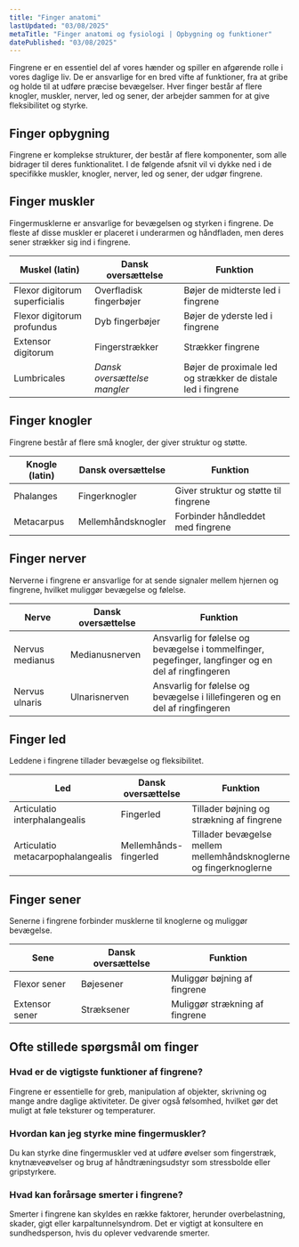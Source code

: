 ```yaml
---
title: "Finger anatomi"
lastUpdated: "03/08/2025"
metaTitle: "Finger anatomi og fysiologi | Opbygning og funktioner"
datePublished: "03/08/2025"
---
```


Fingrene er en essentiel del af vores hænder og spiller en afgørende rolle i vores daglige liv. De er ansvarlige for en bred vifte af funktioner, fra at gribe og holde til at udføre præcise bevægelser. Hver finger består af flere knogler, muskler, nerver, led og sener, der arbejder sammen for at give fleksibilitet og styrke.

## Finger opbygning

Fingrene er komplekse strukturer, der består af flere komponenter, som alle bidrager til deres funktionalitet. I de følgende afsnit vil vi dykke ned i de specifikke muskler, knogler, nerver, led og sener, der udgør fingrene.

## Finger muskler

Fingermusklerne er ansvarlige for bevægelsen og styrken i fingrene. De fleste af disse muskler er placeret i underarmen og håndfladen, men deres sener strækker sig ind i fingrene.

| Muskel (latin) | Dansk oversættelse | Funktion |
|----------------|--------------------|----------|
| Flexor digitorum superficialis | Overfladisk fingerbøjer | Bøjer de midterste led i fingrene |
| Flexor digitorum profundus | Dyb fingerbøjer | Bøjer de yderste led i fingrene |
| Extensor digitorum | Fingerstrækker | Strækker fingrene |
| Lumbricales | _Dansk oversættelse mangler_ | Bøjer de proximale led og strækker de distale led i fingrene |

## Finger knogler

Fingrene består af flere små knogler, der giver struktur og støtte.

| Knogle (latin) | Dansk oversættelse | Funktion |
|----------------|--------------------|----------|
| Phalanges | Fingerknogler | Giver struktur og støtte til fingrene |
| Metacarpus | Mellemhåndsknogler | Forbinder håndleddet med fingrene |

## Finger nerver

Nerverne i fingrene er ansvarlige for at sende signaler mellem hjernen og fingrene, hvilket muliggør bevægelse og følelse.

| Nerve | Dansk oversættelse | Funktion |
|-------|--------------------|----------|
| Nervus medianus | Medianusnerven | Ansvarlig for følelse og bevægelse i tommelfinger, pegefinger, langfinger og en del af ringfingeren |
| Nervus ulnaris | Ulnarisnerven | Ansvarlig for følelse og bevægelse i lillefingeren og en del af ringfingeren |

## Finger led

Leddene i fingrene tillader bevægelse og fleksibilitet.

| Led | Dansk oversættelse | Funktion |
|-----|--------------------|----------|
| Articulatio interphalangealis | Fingerled | Tillader bøjning og strækning af fingrene |
| Articulatio metacarpophalangealis | Mellemhånds-fingerled | Tillader bevægelse mellem mellemhåndsknoglerne og fingerknoglerne |

## Finger sener

Senerne i fingrene forbinder musklerne til knoglerne og muliggør bevægelse.

| Sene | Dansk oversættelse | Funktion |
|------|--------------------|----------|
| Flexor sener | Bøjesener | Muliggør bøjning af fingrene |
| Extensor sener | Stræksener | Muliggør strækning af fingrene |

## Ofte stillede spørgsmål om finger

### Hvad er de vigtigste funktioner af fingrene?

Fingrene er essentielle for greb, manipulation af objekter, skrivning og mange andre daglige aktiviteter. De giver også følsomhed, hvilket gør det muligt at føle teksturer og temperaturer.

### Hvordan kan jeg styrke mine fingermuskler?

Du kan styrke dine fingermuskler ved at udføre øvelser som fingerstræk, knytnæveøvelser og brug af håndtræningsudstyr som stressbolde eller gripstyrkere.

### Hvad kan forårsage smerter i fingrene?

Smerter i fingrene kan skyldes en række faktorer, herunder overbelastning, skader, gigt eller karpaltunnelsyndrom. Det er vigtigt at konsultere en sundhedsperson, hvis du oplever vedvarende smerter.